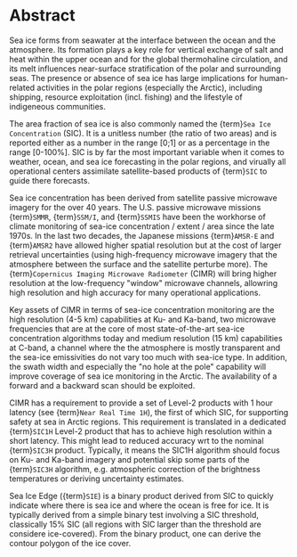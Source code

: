# Abstract

Sea ice forms from seawater at the interface between the ocean and the atmosphere. Its formation plays a key role for vertical exchange
of salt and heat within the upper ocean and for the global thermohaline circulation, and its melt influences near-surface stratification
of the polar and surrounding seas. The presence or absence of sea ice has large implications for human-related activities in the 
polar regions (especially the Arctic), including shipping, resource exploitation (incl. fishing) and the lifestyle of indigeneous 
communities.

The area fraction of sea ice is also commonly named the {term}`Sea Ice Concentration` (SIC). It is a unitless number (the ratio of two
areas) and is reported either as a number in the range [0;1] or as a percentage in the range [0-100%]. SIC is by far the most important
variable when it comes to weather, ocean, and sea ice forecasting in the polar regions, and virually all operational centers assimilate
satellite-based products of {term}`SIC` to guide there forecasts.

Sea ice concentration has been derived from satellite passive microwave imagery for the over 40 years. The U.S. passive microwave missions
{term}`SMMR`, {term}`SSM/I`, and {term}`SSMIS` have been the workhorse of climate monitoring of sea-ice concentration / extent / area since
the late 1970s. In the last two decades, the Japanese missions {term}`AMSR-E` and {term}`AMSR2` have allowed higher spatial resolution but
at the cost of larger retrieval uncertainties (using high-frequency microwave imagery that the atmosphere between the surface and the satellite
perturbe more). The {term}`Copernicus Imaging Microwave Radiometer` (CIMR) will bring higher resolution at the low-frequency "window" microwave
channels, allowring high resolution and high accuracy for many operational applications.

Key assets of CIMR in terms of sea-ice concentration monitoring are the high resolution (4-5 km) capabilities at Ku- and Ka-band, two microwave
frequencies that are at the core of most state-of-the-art sea-ice concentration algorithms today and medium resolution (15 km) capabilities at
C-band, a channel where the the atmosphere is mostly transparent and the sea-ice emissivities do not vary too much with sea-ice type. In
addition, the swath width and especially the "no hole at the pole" capability will improve coverage of sea ice monitoring in the Arctic. The
availability of a forward and a backward scan should be exploited.

CIMR has a requirement to provide a set of Level-2 products with 1 hour latency (see {term}`Near Real Time 1H`), the first of which SIC, for
supporting safety at sea in Arctic regions. This requirement is translated in a dedicated {term}`SIC1H` Level-2 product that has to achieve
high resolution within a short latency. This might lead to reduced accuracy wrt to the nominal {term}`SIC3H` product. Typically, it means
the SIC1H algorithm should focus on Ku- and Ka-band imagery and potential skip some parts of the {term}`SIC3H` algorithm, e.g. atmospheric correction
of the brightness temperatures or deriving uncertainty estimates.

Sea Ice Edge ({term}`SIE`)  is a binary product derived from SIC to quickly indicate where there is sea ice and where the ocean is free for ice. It is
typically derived from a simple binary test involving a SIC threshold, classically 15% SIC (all regions with SIC larger than the threshold are considere
ice-covered). From the binary product, one can derive the contour polygon of the ice cover.
